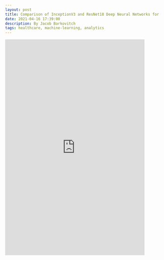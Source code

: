 ```yaml
---
layout: post
title: Comparison of InceptionV3 and ResNet18 Deep Neural Networks for Regression in Medical Imaging
date: 2021-04-16 17:39:00
description: By Jacob Barkovitch
tags: healthcare, machine-learning, analytics
---
```


<iframe src="https://jakebarkovitch.tech/assets/pdf/tech_report.pdf" title="upwage site" width="90%" height="700" frameBorder="0"></iframe>
